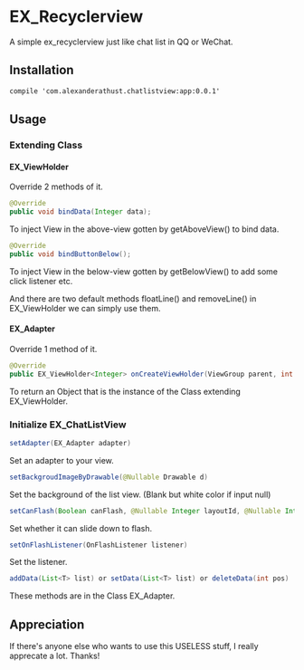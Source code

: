 # EX_Recyclerview
A simple ex_recyclerview just like chat list in QQ or WeChat.
## Installation
``` xml
compile 'com.alexanderathust.chatlistview:app:0.0.1'
```
## Usage
### Extending Class
#### EX_ViewHolder<T>

Override 2 methods of it.

``` java
@Override
public void bindData(Integer data);
```

To inject View in the above-view gotten by getAboveView() to bind data.

``` java
@Override
public void bindButtonBelow();
```

To inject View in the below-view gotten by getBelowView() to add some click listener etc.

And there are two default methods floatLine() and removeLine() in EX_ViewHolder we can simply use them.

#### EX_Adapter<T> 

Override 1 method of it.

``` java
@Override
public EX_ViewHolder<Integer> onCreateViewHolder(ViewGroup parent, int viewType);
```

To return an Object that is the instance of the Class extending EX_ViewHolder.
    
### Initialize EX_ChatListView

``` java
setAdapter(EX_Adapter adapter)
```

Set an adapter to your view.

``` java
setBackgroudImageByDrawable(@Nullable Drawable d)
```

Set the background of the list view. (Blank but white color if input null)

``` java
setCanFlash(Boolean canFlash, @Nullable Integer layoutId, @Nullable Integer layoutHeight, @Nullable Integer waitTime)
```

Set whether it can slide down to flash.

``` java
setOnFlashListener(OnFlashListener listener)
```

Set the listener.

``` java
addData(List<T> list) or setData(List<T> list) or deleteData(int pos)
```

These methods are in the Class EX_Adapter.  
	
## Appreciation

If there's anyone else who wants to use this USELESS stuff, I really apprecate a lot. Thanks!

